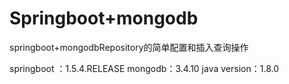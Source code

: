 # Springboot+mongodb
springboot+mongodbRepository的简单配置和插入查询操作

springboot ：1.5.4.RELEASE
mongodb：3.4.10
java version：1.8.0

